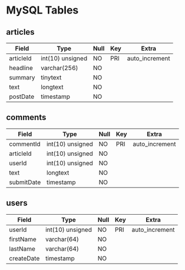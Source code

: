 # MySQL Tables

## articles

| Field      | Type             | Null | Key | Extra          |
|------------|------------------|------|-----|----------------|
| articleId  | int(10) unsigned | NO   | PRI | auto_increment |
| headline   | varchar(256)     | NO   |     |                |
| summary    | tinytext         | NO   |     |                |
| text       | longtext         | NO   |     |                |
| postDate   | timestamp        | NO   |     |                |

## comments

| Field      | Type             | Null | Key | Extra          |
|------------|------------------|------|-----|----------------|
| commentId  | int(10) unsigned | NO   | PRI | auto_increment |
| articleId  | int(10) unsigned | NO   |     |                |
| userId     | int(10) unsigned | NO   |     |                |
| text       | longtext         | NO   |     |                |
| submitDate | timestamp        | NO   |     |                |

## users

| Field      | Type             | Null | Key | Extra          |
|------------|------------------|------|-----|----------------|
| userId     | int(10) unsigned | NO   | PRI | auto_increment |
| firstName  | varchar(64)      | NO   |     |                |
| lastName   | varchar(64)      | NO   |     |                |
| createDate | timestamp        | NO   |     |                |